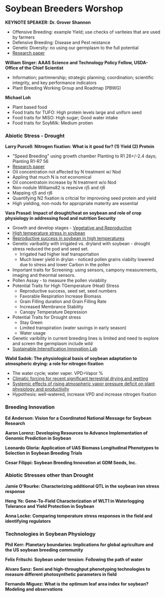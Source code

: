 # __Soybean Breeders Worshop__

__KEYNOTE SPEAKER: Dr. Grover Shannon__
  - Offensive Breeding: example Yield; use checks of variteies that are used by farmers
  - Defensive Breeding: Disease and Pest reistance
  - Genetic Diversity: no using our germplasm to the full potential
  - [Research paper](https://bmcplantbiol.biomedcentral.com/articles/10.1186/1471-2229-10-195)
 
__William Singer: AAAS Science and Technology Policy Fellow, USDA- Office of the Chief Scientist__
  - Information; partmnership; strategic planning; coordination; scientific integrity, and key performance indicators
  - Plant Breeding Working Group and Roadmap (PBWG)
 
__Michael Loh__
  - Plant based food
  - Food traits for TUFO: High protein levels large and uniforn seed
  - Food traits for MISO: High sugar; Good water intake
  - Food traits for SoyMilk: Medium protien

### Abiotic Stress - Drought

__Larry Purcell: Nitrogen fixation: What is it good for? (1) Yield (2) Protein__

  - "Speed Breeding"
using growth chamber Planting to R1 26+/-2.4 days; Planting R1-R7 56
  - [Research paper](https://link.springer.com/article/10.1007/s00122-010-1493-4)
  - Oil concentration not affected by N treatment w/ Nod 
  - Appling that much N is not economical 
  - Oil concentratoin increase by N treatment w/o Nod
  - Non-nodule Williams82 is resesive rj5 and rj6 
  - Mapping rj5 and rj6
  - Quantifying N2 fixation is critcial for improvoing seed protein and yield 
  - High yielding, non-nods for appropriate materity are essential 

__Vara Prasad: Impact of drought/heat on soybean and role of crop physiology in addressing food and nutrition Security__
  - Growth and develop stages - [Vegetative and Reproductive](https://bookstore.ksre.ksu.edu/pubs/MF3339.pdf)
  - [High temperature stress in soybean](https://doi.org/10.2135/cropsci2010.10.0571) 
  - [Reproductive success in soybean in high temperatures](https://pubmed.ncbi.nlm.nih.gov/30095867/)
  - Genetic varibaility with irrigated vs. dryland with soybean - drought stress reduced the pod and seed set.
      * Irrigated had higher leaf transportation 
      * Much lower yield in drylan - noticed pollen grains viabilty lowered due to stress and lower Carbon in the pollen
  - Important traits for Screening: using sensors, campony measurements, imaging and theormal sensors. 
  - Pollen Assay - to measure the pollen viviablity 
  - Potential Traits for High TGemperature (Heat) Stress
      * Reproductive success, seed set, seed numbers
      * Favorable Respiration Increase Biomass
      * Grain Filling duration and Grain Filling Rate
      * Increased Membrance Stability 
      * Canopy Temperature Depression 
 - Potential Traits for Drought stress
      * Stay Green 
      * Limited transpiration (water savings in early season)
      * Water usage
  - Genetic varibility in current breeding lines is limited and need to explore and screen the germplasm include wild 
  - [Sustainable Intensification Innovation Lab](https://www.k-state.edu/siil/)
 
 __Walid Sadok: The physiological basis of soybean adaptation to atmospheric drying: a role for nitrogen fixation__
  - The water cycle; water vaper. VPD=Vapor %
  - [Climatic forcing for recent significant terrestrial drying and wetting](https://www.sciencedirect.com/science/article/abs/pii/S0309170819302787)
  - [Systemic effects of rising atmospheric vapor pressure deficit on plant physiology and productivity](https://onlinelibrary.wiley.com/doi/full/10.1111/gcb.15548)
  - Hypothesis: well-watered, increase VPD and increase nitrogen fixation
  
  
 ### Breeding Innovation
 
__Ed Anderson: Vision for a Coordinated National Message for Soybean Research__



__Aaron Lorenz: Developing Resources to Advance Implementation of Genomic Prediction in Soybean__


__Leonardo Gloria: Application of UAS Biomass Longitudinal Phenotypes to Selection in Soybean Breeding Trials__


__Cesar Filippi: Soybean Breeding Innovation at GDM Seeds, Inc.__


### Abiotic Stresses other than Drought

__Jamie O'Rourke: Characterizing additional QTL in the soybean iron stress response__

 
__Heng Ye: Gene-To-Field Characterization of WLT1 in Waterlogging Tolerance and Yield Protection in Soybean__


__Anna Locke: Comparing temperature stress responses in the field and identifying regulators__


### Technologies in Soybean Physiology

__Phil Kerr: Planetary boundaries: Implications for global agriculture and the US soybean breeding community__


__Felix Fritschi: Soybean under tension: Following the path of water__


__Alvaro Sanz: Semi and high-throughput phenotyping technologies to measure different photosynthetic parameters in field__


__Fernando Miguez: What is the optimum leaf area index for soybean? Modeling and observations__

